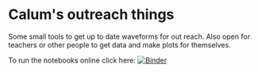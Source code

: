 # Calum's outreach things

Some small tools to get up to date waveforms for out reach. Also open for
teachers or other people to get data and make plots for themselves.


To run the notebooks online click here: [![Binder](https://mybinder.org/badge_logo.svg)](https://mybinder.org/v2/gh/calum-chamberlain/CJC-outreach/HEAD)
